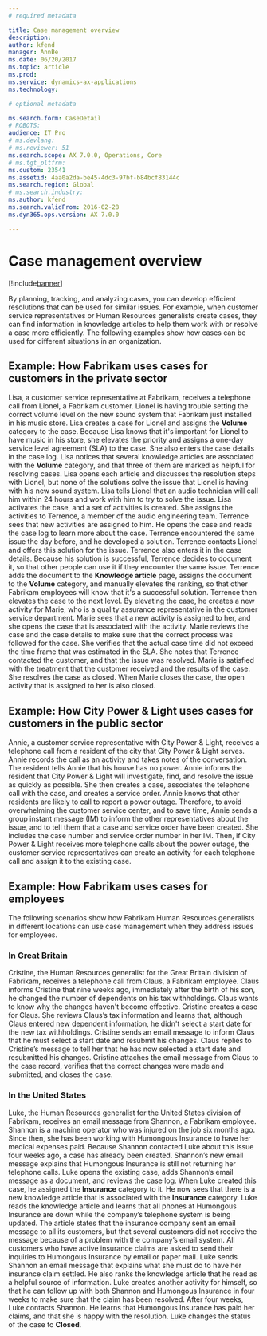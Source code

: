 ```yaml
---
# required metadata

title: Case management overview
description: 
author: kfend
manager: AnnBe
ms.date: 06/20/2017
ms.topic: article
ms.prod: 
ms.service: dynamics-ax-applications
ms.technology: 

# optional metadata

ms.search.form: CaseDetail
# ROBOTS: 
audience: IT Pro
# ms.devlang: 
# ms.reviewer: 51
ms.search.scope: AX 7.0.0, Operations, Core
# ms.tgt_pltfrm: 
ms.custom: 23541
ms.assetid: 4aa0a2da-be45-4dc3-97bf-b84bcf83144c
ms.search.region: Global
# ms.search.industry: 
ms.author: kfend
ms.search.validFrom: 2016-02-28
ms.dyn365.ops.version: AX 7.0.0

---
```


# Case management overview

[!include[banner](../includes/banner.md)]


By planning, tracking, and analyzing cases, you can develop efficient resolutions that can be used for similar issues. For example, when customer service representatives or Human Resources generalists create cases, they can find information in knowledge articles to help them work with or resolve a case more efficiently. The following examples show how cases can be used for different situations in an organization.

## Example: How Fabrikam uses cases for customers in the private sector
Lisa, a customer service representative at Fabrikam, receives a telephone call from Lionel, a Fabrikam customer. Lionel is having trouble setting the correct volume level on the new sound system that Fabrikam just installed in his music store. Lisa creates a case for Lionel and assigns the **Volume** category to the case. Because Lisa knows that it's important for Lionel to have music in his store, she elevates the priority and assigns a one-day service level agreement (SLA) to the case. She also enters the case details in the case log. Lisa notices that several knowledge articles are associated with the **Volume** category, and that three of them are marked as helpful for resolving cases. Lisa opens each article and discusses the resolution steps with Lionel, but none of the solutions solve the issue that Lionel is having with his new sound system. Lisa tells Lionel that an audio technician will call him within 24 hours and work with him to try to solve the issue. Lisa activates the case, and a set of activities is created. She assigns the activities to Terrence, a member of the audio engineering team. Terrence sees that new activities are assigned to him. He opens the case and reads the case log to learn more about the case. Terrence encountered the same issue the day before, and he developed a solution. Terrence contacts Lionel and offers this solution for the issue. Terrence also enters it in the case details. Because his solution is successful, Terrence decides to document it, so that other people can use it if they encounter the same issue. Terrence adds the document to the **Knowledge article** page, assigns the document to the **Volume** category, and manually elevates the ranking, so that other Fabrikam employees will know that it's a successful solution. Terrence then elevates the case to the next level. By elevating the case, he creates a new activity for Marie, who is a quality assurance representative in the customer service department. Marie sees that a new activity is assigned to her, and she opens the case that is associated with the activity. Marie reviews the case and the case details to make sure that the correct process was followed for the case. She verifies that the actual case time did not exceed the time frame that was estimated in the SLA. She notes that Terrence contacted the customer, and that the issue was resolved. Marie is satisfied with the treatment that the customer received and the results of the case. She resolves the case as closed. When Marie closes the case, the open activity that is assigned to her is also closed.

## Example: How City Power & Light uses cases for customers in the public sector
Annie, a customer service representative with City Power & Light, receives a telephone call from a resident of the city that City Power & Light serves. Annie records the call as an activity and takes notes of the conversation. The resident tells Annie that his house has no power. Annie informs the resident that City Power & Light will investigate, find, and resolve the issue as quickly as possible. She then creates a case, associates the telephone call with the case, and creates a service order. Annie knows that other residents are likely to call to report a power outage. Therefore, to avoid overwhelming the customer service center, and to save time, Annie sends a group instant message (IM) to inform the other representatives about the issue, and to tell them that a case and service order have been created. She includes the case number and service order number in her IM. Then, if City Power & Light receives more telephone calls about the power outage, the customer service representatives can create an activity for each telephone call and assign it to the existing case.

## Example: How Fabrikam uses cases for employees
The following scenarios show how Fabrikam Human Resources generalists in different locations can use case management when they address issues for employees.

### In Great Britain

Cristine, the Human Resources generalist for the Great Britain division of Fabrikam, receives a telephone call from Claus, a Fabrikam employee. Claus informs Cristine that nine weeks ago, immediately after the birth of his son, he changed the number of dependents on his tax withholdings. Claus wants to know why the changes haven't become effective. Cristine creates a case for Claus. She reviews Claus’s tax information and learns that, although Claus entered new dependent information, he didn't select a start date for the new tax withholdings. Cristine sends an email message to inform Claus that he must select a start date and resubmit his changes. Claus replies to Cristine’s message to tell her that he has now selected a start date and resubmitted his changes. Cristine attaches the email message from Claus to the case record, verifies that the correct changes were made and submitted, and closes the case.

### In the United States

Luke, the Human Resources generalist for the United States division of Fabrikam, receives an email message from Shannon, a Fabrikam employee. Shannon is a machine operator who was injured on the job six months ago. Since then, she has been working with Humongous Insurance to have her medical expenses paid. Because Shannon contacted Luke about this issue four weeks ago, a case has already been created. Shannon’s new email message explains that Humongous Insurance is still not returning her telephone calls. Luke opens the existing case, adds Shannon’s email message as a document, and reviews the case log. When Luke created this case, he assigned the **Insurance** category to it. He now sees that there is a new knowledge article that is associated with the **Insurance** category. Luke reads the knowledge article and learns that all phones at Humongous Insurance are down while the company’s telephone system is being updated. The article states that the insurance company sent an email message to all its customers, but that several customers did not receive the message because of a problem with the company’s email system. All customers who have active insurance claims are asked to send their inquiries to Humongous Insurance by email or paper mail. Luke sends Shannon an email message that explains what she must do to have her insurance claim settled. He also ranks the knowledge article that he read as a helpful source of information. Luke creates another activity for himself, so that he can follow up with both Shannon and Humongous Insurance in four weeks to make sure that the claim has been resolved. After four weeks, Luke contacts Shannon. He learns that Humongous Insurance has paid her claims, and that she is happy with the resolution. Luke changes the status of the case to **Closed**.



